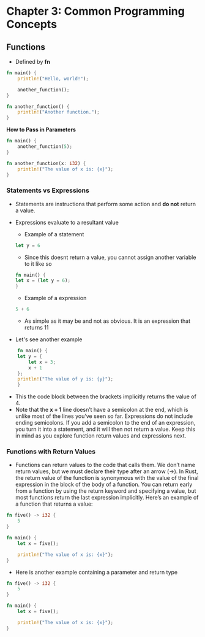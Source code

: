 # Chapter 3: Common Programming Concepts

## Functions
* Defined by **fn**
```rust 
fn main() {
    println!("Hello, world!");

    another_function();
}

fn another_function() {
    println!("Another function.");
}
```

**How to Pass in Parameters**
```rust
fn main() {
    another_function(5);
}

fn another_function(x: i32) {
    println!("The value of x is: {x}");
}
```

### Statements vs Expressions
* Statements are instructions that perform some action and **do not** return a value.
* Expressions evaluate to a resultant value

    * Example of a statement
    ```rust 
    let y = 6
    ```
    * Since this doesnt return a value, you cannot assign another variable to it like so

    ```rust
    fn main() {
    let x = (let y = 6);
    }
    ```
    * Example of a expression 
    ```rust 
    5 + 6
    ```
    * As simple as it may be and not as obvious. It is an expression that returns 11
    
* Let's see another example
```rust
    fn main() {
    let y = {
        let x = 3;
        x + 1
    };
    println!("The value of y is: {y}");
    }
```

* This the code block between the brackets implicitly returns the value of 4. 
* Note that the **x + 1** line doesn’t have a semicolon at the end, which is unlike most of the lines you’ve seen so far. Expressions do not include ending semicolons. If you add a semicolon to the end of an expression, you turn it into a statement, and it will then not return a value. Keep this in mind as you explore function return values and expressions next.

### Functions with Return Values

* Functions can return values to the code that calls them. We don’t name return values, but we must declare their type after an arrow (->). In Rust, the return value of the function is synonymous with the value of the final expression in the block of the body of a function. You can return early from a function by using the return keyword and specifying a value, but most functions return the last expression implicitly. Here’s an example of a function that returns a value:

```rust
fn five() -> i32 {
    5
}

fn main() {
    let x = five();

    println!("The value of x is: {x}");
}
```

* Here is another example containing a parameter and return type 
```rust
fn five() -> i32 {
    5
}

fn main() {
    let x = five();

    println!("The value of x is: {x}");
}
```
